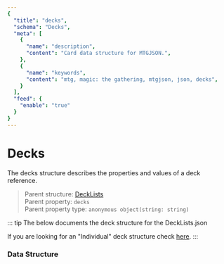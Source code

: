 ```yaml
---
{
  "title": "decks",
  "schema": "Decks",
  "meta": [
    {
      "name": "description",
      "content": "Card data structure for MTGJSON.",
    },
    {
      "name": "keywords",
      "content": "mtg, magic: the gathering, mtgjson, json, decks",
    }
  ],
  "feed": {
    "enable": "true"
  }
}
---
```


# Decks

The decks structure describes the properties and values of a deck reference.

> Parent structure: [DeckLists](../../files/deck-lists/)  
> Parent property: `decks`  
> Parent property type: `anonymous object(string: string)`  

::: tip The below documents the deck structure for the DeckLists.json

If you are looking for an "Individual" deck structure check [here](../../files/individual-deck).
:::

### Data Structure

<Documentation/>
